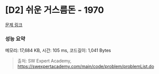 # [D2] 쉬운 거스름돈 - 1970 

[문제 링크](https://swexpertacademy.com/main/code/problem/problemDetail.do?contestProbId=AV5PsIl6AXIDFAUq) 

### 성능 요약

메모리: 17,684 KB, 시간: 105 ms, 코드길이: 1,041 Bytes



> 출처: SW Expert Academy, https://swexpertacademy.com/main/code/problem/problemList.do